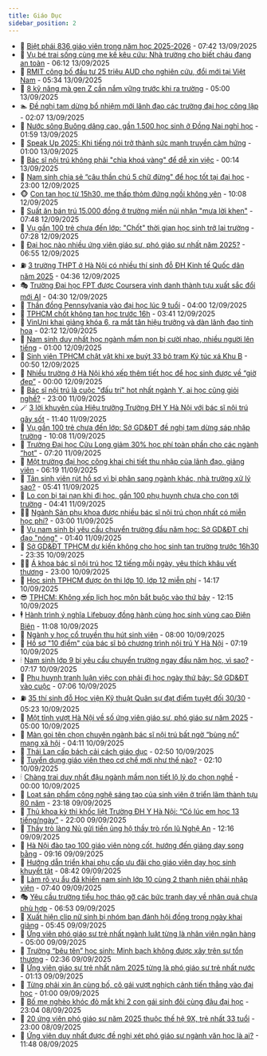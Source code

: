 ```yaml
---
title: Giáo Dục
sidebar_position: 2
---
```


<!-- dantri-giao-duc:START -->
- 🤡 [Biệt phái 836 giáo viên trong năm học 2025-2026](https://dantri.com.vn/giao-duc/biet-phai-836-giao-vien-trong-nam-hoc-2025-2026-20250913132807622.htm) - 07:42 13/09/2025
- 🗽 [Vụ bé trai sống cùng mẹ kế kêu cứu: Nhà trường cho biết cháu đang an toàn](https://dantri.com.vn/giao-duc/vu-be-trai-song-cung-me-ke-keu-cuu-nha-truong-cho-biet-chau-dang-an-toan-20250913130456484.htm) - 06:12 13/09/2025
- 🚦 [RMIT công bố đầu tư 25 triệu AUD cho nghiên cứu, đổi mới tại Việt Nam](https://dantri.com.vn/giao-duc/rmit-cong-bo-dau-tu-25-trieu-aud-cho-nghien-cuu-doi-moi-tai-viet-nam-20250913115455796.htm) - 05:34 13/09/2025
- 🌋 [8 kỹ năng mà gen Z cần nắm vững trước khi ra trường](https://dantri.com.vn/giao-duc/8-ky-nang-ma-gen-z-can-nam-vung-truoc-khi-ra-truong-20250913075218793.htm) - 05:00 13/09/2025
- 🏊 [Đề nghị tạm dừng bổ nhiệm mới lãnh đạo các trường đại học công lập](https://dantri.com.vn/giao-duc/de-nghi-tam-dung-bo-nhiem-moi-lanh-dao-cac-truong-dai-hoc-cong-lap-20250913085006765.htm) - 02:07 13/09/2025
- 🎃 [Nước sông Buông dâng cao, gần 1.500 học sinh ở Đồng Nai nghỉ học](https://dantri.com.vn/thoi-su/nuoc-song-buong-dang-cao-gan-1500-hoc-sinh-o-dong-nai-nghi-hoc-20250913083744790.htm) - 01:59 13/09/2025
- 💄 [Speak Up 2025: Khi tiếng nói trở thành sức mạnh truyền cảm hứng](https://dantri.com.vn/giao-duc/speak-up-2025-khi-tieng-noi-tro-thanh-suc-manh-truyen-cam-hung-20250912215203639.htm) - 01:00 13/09/2025
- 🦅 [Bác sĩ nội trú không phải &quot;chìa khoá vàng&quot; để dễ xin việc](https://dantri.com.vn/giao-duc/bac-si-noi-tru-khong-phai-chia-khoa-vang-de-de-xin-viec-20250912160102203.htm) - 00:14 13/09/2025
- 🚦 [Nam sinh chia sẻ “câu thần chú 5 chữ đừng&quot; để học tốt tại đại học](https://dantri.com.vn/giao-duc/nam-sinh-chia-se-cau-than-chu-5-chu-dung-de-hoc-tot-tai-dai-hoc-20250912230916544.htm) - 23:00 12/09/2025
- 🐵 [Con tan học từ 15h30, mẹ thấp thỏm đứng ngồi không yên](https://dantri.com.vn/giao-duc/con-tan-hoc-tu-15h30-me-thap-thom-dung-ngoi-khong-yen-20250912162707731.htm) - 10:08 12/09/2025
- 🐘 [Suất ăn bán trú 15.000 đồng ở trường miền núi nhận &quot;mưa lời khen&quot;](https://dantri.com.vn/giao-duc/suat-an-ban-tru-15000-dong-o-truong-mien-nui-nhan-mua-loi-khen-20250912142952534.htm) - 07:48 12/09/2025
- 🦏 [Vụ gần 100 trẻ chưa đến lớp: &quot;Chốt&quot; thời gian học sinh trở lại trường](https://dantri.com.vn/giao-duc/vu-gan-100-tre-chua-den-lop-chot-thoi-gian-hoc-sinh-tro-lai-truong-20250912135634929.htm) - 07:28 12/09/2025
- 💼 [Đại học nào nhiều ứng viên giáo sư, phó giáo sư nhất năm 2025?](https://dantri.com.vn/giao-duc/dai-hoc-nao-nhieu-ung-vien-giao-su-pho-giao-su-nhat-nam-2025-20250912123937747.htm) - 06:55 12/09/2025
- ⛽️ [3 trường THPT ở Hà Nội có nhiều thí sinh đỗ ĐH Kinh tế Quốc dân năm 2025](https://dantri.com.vn/giao-duc/3-truong-thpt-o-ha-noi-co-nhieu-thi-sinh-do-dh-kinh-te-quoc-dan-nam-2025-20250912110140220.htm) - 04:36 12/09/2025
- 🎭 [Trường Đại học FPT được Coursera vinh danh thành tựu xuất sắc đổi mới AI](https://dantri.com.vn/giao-duc/truong-dai-hoc-fpt-duoc-coursera-vinh-danh-thanh-tuu-xuat-sac-doi-moi-ai-20250912104810784.htm) - 04:30 12/09/2025
- 🎃 [Thần đồng Pennsylvania vào đại học lúc 9 tuổi](https://dantri.com.vn/giao-duc/than-dong-pennsylvania-vao-dai-hoc-luc-9-tuoi-20250912074330643.htm) - 04:00 12/09/2025
- 🚀 [TPHCM chốt không tan học trước 16h](https://dantri.com.vn/giao-duc/tphcm-chot-khong-tan-hoc-truoc-16h-20250912103635782.htm) - 03:41 12/09/2025
- 👀 [VinUni khai giảng khóa 6, ra mắt tân hiệu trưởng và dàn lãnh đạo tinh hoa](https://dantri.com.vn/giao-duc/vinuni-khai-giang-khoa-6-ra-mat-tan-hieu-truong-va-dan-lanh-dao-tinh-hoa-20250912090905554.htm) - 02:12 12/09/2025
- 🌝 [Nam sinh duy nhất học ngành mầm non bị cười nhạo, nhiều người lên tiếng](https://dantri.com.vn/giao-duc/nam-sinh-duy-nhat-hoc-nganh-mam-non-bi-cuoi-nhao-nhieu-nguoi-len-tieng-20250912055254394.htm) - 01:00 12/09/2025
- 🤗 [Sinh viên TPHCM chật vật khi xe buýt 33 bỏ trạm Ký túc xá Khu B](https://dantri.com.vn/giao-duc/sinh-vien-tphcm-chat-vat-khi-xe-buyt-33-bo-tram-ky-tuc-xa-khu-b-20250912072359580.htm) - 00:50 12/09/2025
- 🦄 [Nhiều trường ở Hà Nội khó xếp thêm tiết học để học sinh được về “giờ đẹp”](https://dantri.com.vn/giao-duc/nhieu-truong-o-ha-noi-kho-xep-them-tiet-hoc-de-hoc-sinh-duoc-ve-gio-dep-20250911221151985.htm) - 00:00 12/09/2025
- 🦍 [Bác sĩ nội trú là cuộc &quot;đấu trí&quot; hot nhất ngành Y, ai học cũng giỏi nghề?](https://dantri.com.vn/giao-duc/bac-si-noi-tru-la-cuoc-dau-tri-hot-nhat-nganh-y-ai-hoc-cung-gioi-nghe-20250911123821449.htm) - 23:00 11/09/2025
- 🪄 [3 lời khuyên của Hiệu trưởng Trường ĐH Y Hà Nội với bác sĩ nội trú gây sốt](https://dantri.com.vn/giao-duc/3-loi-khuyen-cua-hieu-truong-truong-dh-y-ha-noi-voi-bac-si-noi-tru-gay-sot-20250911175300399.htm) - 11:40 11/09/2025
- 🦆 [Vụ gần 100 trẻ chưa đến lớp: Sở GD&amp;ĐT đề nghị tạm dừng sáp nhập trường](https://dantri.com.vn/giao-duc/vu-gan-100-tre-chua-den-lop-so-gddt-de-nghi-tam-dung-sap-nhap-truong-20250911170017375.htm) - 10:08 11/09/2025
- 🚀 [Trường Đại học Cửu Long giảm 30% học phí toàn phần cho các ngành “hot”](https://dantri.com.vn/giao-duc/truong-dai-hoc-cuu-long-giam-30-hoc-phi-toan-phan-cho-cac-nganh-hot-20250911110027135.htm) - 07:20 11/09/2025
- 🦒 [Một trường đại học công khai chi tiết thu nhập của lãnh đạo, giảng viên](https://dantri.com.vn/giao-duc/mot-truong-dai-hoc-cong-khai-chi-tiet-thu-nhap-cua-lanh-dao-giang-vien-20250911123936985.htm) - 06:19 11/09/2025
- 🤡 [Tân sinh viên rút hồ sơ vì bị phân sang ngành khác, nhà trường xử lý sao?](https://dantri.com.vn/giao-duc/tan-sinh-vien-rut-ho-so-vi-bi-phan-sang-nganh-khac-nha-truong-xu-ly-sao-20250909063733405.htm) - 05:41 11/09/2025
- 🤔 [Lo con bị tai nạn khi đi học, gần 100 phụ huynh chưa cho con tới trường](https://dantri.com.vn/giao-duc/lo-con-bi-tai-nan-khi-di-hoc-gan-100-phu-huynh-chua-cho-con-toi-truong-20250911103431056.htm) - 04:41 11/09/2025
- 🧑‍💻 [Ngành Sản phụ khoa được nhiều bác sĩ nội trú chọn nhất có miễn học phí?](https://dantri.com.vn/giao-duc/nganh-san-phu-khoa-duoc-nhieu-bac-si-noi-tru-chon-nhat-co-mien-hoc-phi-20250911085324111.htm) - 03:00 11/09/2025
- 🤡 [Vụ nam sinh bị yêu cầu chuyển trường đầu năm học: Sở GD&amp;ĐT chỉ đạo &quot;nóng&quot;](https://dantri.com.vn/giao-duc/vu-nam-sinh-bi-yeu-cau-chuyen-truong-dau-nam-hoc-so-gddt-chi-dao-nong-20250911082806677.htm) - 01:40 11/09/2025
- 🧠 [Sở GD&amp;ĐT TPHCM dự kiến không cho học sinh tan trường trước 16h30](https://dantri.com.vn/giao-duc/so-gddt-tphcm-du-kien-khong-cho-hoc-sinh-tan-truong-truoc-16h30-20250911063134150.htm) - 23:35 10/09/2025
- 🧑‍💻 [Á khoa bác sĩ nội trú học 12 tiếng mỗi ngày, yêu thích khâu vết thương](https://dantri.com.vn/giao-duc/a-khoa-bac-si-noi-tru-hoc-12-tieng-moi-ngay-yeu-thich-khau-vet-thuong-20250910183748722.htm) - 23:00 10/09/2025
- 🧠 [Học sinh TPHCM được ôn thi lớp 10, lớp 12 miễn phí](https://dantri.com.vn/giao-duc/hoc-sinh-tphcm-duoc-on-thi-lop-10-lop-12-mien-phi-20250910202312330.htm) - 14:17 10/09/2025
- 😎 [TPHCM: Không xếp lịch học môn bắt buộc vào thứ bảy](https://dantri.com.vn/giao-duc/tphcm-khong-xep-lich-hoc-mon-bat-buoc-vao-thu-bay-20250910185343047.htm) - 12:15 10/09/2025
- 🕴 [Hành trình ý nghĩa Lifebuoy đồng hành cùng học sinh vùng cao Điện Biên](https://dantri.com.vn/giao-duc/hanh-trinh-y-nghia-lifebuoy-dong-hanh-cung-hoc-sinh-vung-cao-dien-bien-20250910175416260.htm) - 11:08 10/09/2025
- 🧠 [Ngành y học cổ truyền thu hút sinh viên](https://dantri.com.vn/giao-duc/nganh-y-hoc-co-truyen-thu-hut-sinh-vien-20250910115449300.htm) - 08:00 10/09/2025
- 🚀 [Hồ sơ &quot;10 điểm&quot; của bác sĩ bỏ chương trình nội trú Y Hà Nội](https://dantri.com.vn/giao-duc/ho-so-10-diem-cua-bac-si-bo-chuong-trinh-noi-tru-y-ha-noi-20250910122442653.htm) - 07:19 10/09/2025
- 🕯 [Nam sinh lớp 9 bị yêu cầu chuyển trường ngay đầu năm học, vì sao?](https://dantri.com.vn/giao-duc/nam-sinh-lop-9-bi-yeu-cau-chuyen-truong-ngay-dau-nam-hoc-vi-sao-20250910133544371.htm) - 07:17 10/09/2025
- 🧰 [Phụ huynh tranh luận việc con phải đi học ngày thứ bảy: Sở GD&amp;ĐT vào cuộc](https://dantri.com.vn/giao-duc/phu-huynh-tranh-luan-viec-con-phai-di-hoc-ngay-thu-bay-so-gddt-vao-cuoc-20250910134659819.htm) - 07:06 10/09/2025
- ⛽️ [35 thí sinh đỗ Học viện Kỹ thuật Quân sự đạt điểm tuyệt đối 30/30](https://dantri.com.vn/giao-duc/35-thi-sinh-do-hoc-vien-ky-thuat-quan-su-dat-diem-tuyet-doi-3030-20250910121829425.htm) - 05:23 10/09/2025
- 🤖 [Một tỉnh vượt Hà Nội về số ứng viên giáo sư, phó giáo sư năm 2025](https://dantri.com.vn/giao-duc/mot-tinh-vuot-ha-noi-ve-so-ung-vien-giao-su-pho-giao-su-nam-2025-20250910114546291.htm) - 05:00 10/09/2025
- 🦍 [Màn gọi tên chọn chuyên ngành bác sĩ nội trú bất ngờ “bùng nổ” mạng xã hội](https://dantri.com.vn/giao-duc/man-goi-ten-chon-chuyen-nganh-bac-si-noi-tru-bat-ngo-bung-no-mang-xa-hoi-20250910110332397.htm) - 04:11 10/09/2025
- 🐘 [Thái Lan cấp bách cải cách giáo dục](https://dantri.com.vn/giao-duc/thai-lan-cap-bach-cai-cach-giao-duc-20250910094327264.htm) - 02:50 10/09/2025
- 🌊 [Tuyển dụng giáo viên theo cơ chế mới như thế nào?](https://dantri.com.vn/giao-duc/tuyen-dung-giao-vien-theo-co-che-moi-nhu-the-nao-20250910085232129.htm) - 02:10 10/09/2025
- 🕯 [Chàng trai duy nhất đậu ngành mầm non tiết lộ lý do chọn nghề](https://dantri.com.vn/giao-duc/chang-trai-duy-nhat-dau-nganh-mam-non-tiet-lo-ly-do-chon-nghe-20250909221908578.htm) - 00:00 10/09/2025
- 🐎 [Loạt sản phẩm công nghệ sáng tạo của sinh viên ở triển lãm thành tựu 80 năm](https://dantri.com.vn/giao-duc/loat-san-pham-cong-nghe-sang-tao-cua-sinh-vien-o-trien-lam-thanh-tuu-80-nam-20250908215119013.htm) - 23:18 09/09/2025
- 🐻 [Thủ khoa kỳ thi khốc liệt Trường ĐH Y Hà Nội: “Có lúc em học 13 tiếng/ngày”](https://dantri.com.vn/giao-duc/thu-khoa-ky-thi-khoc-liet-truong-dh-y-ha-noi-co-luc-em-hoc-13-tiengngay-20250909163529433.htm) - 22:00 09/09/2025
- 🐎 [Thầy trò làng Nủ gửi tiền ủng hộ thầy trò rốn lũ Nghệ An](https://dantri.com.vn/giao-duc/thay-tro-lang-nu-gui-tien-ung-ho-thay-tro-ron-lu-nghe-an-20250909190753155.htm) - 12:16 09/09/2025
- 🫣 [Hà Nội đào tạo 100 giáo viên nòng cốt, hướng đến giảng dạy song bằng](https://dantri.com.vn/giao-duc/ha-noi-dao-tao-100-giao-vien-nong-cot-huong-den-giang-day-song-bang-20250909160932661.htm) - 09:16 09/09/2025
- 🤭 [Hướng dẫn triển khai phụ cấp ưu đãi cho giáo viên dạy học sinh khuyết tật](https://dantri.com.vn/giao-duc/huong-dan-trien-khai-phu-cap-uu-dai-cho-giao-vien-day-hoc-sinh-khuyet-tat-20250909144711752.htm) - 08:42 09/09/2025
- 🥳 [Làm rõ vụ ẩu đả khiến nam sinh lớp 10 cùng 2 thanh niên phải nhập viện](https://dantri.com.vn/giao-duc/lam-ro-vu-au-da-khien-nam-sinh-lop-10-cung-2-thanh-nien-phai-nhap-vien-20250909142442431.htm) - 07:40 09/09/2025
- 🎭 [Yêu cầu trường tiểu học tháo gỡ các bức tranh dạy về nhân quả chưa phù hợp](https://dantri.com.vn/giao-duc/yeu-cau-truong-tieu-hoc-thao-go-cac-buc-tranh-day-ve-nhan-qua-chua-phu-hop-20250909134851067.htm) - 06:53 09/09/2025
- 🥸 [Xuất hiện clip nữ sinh bị nhóm bạn đánh hội đồng trong ngày khai giảng](https://dantri.com.vn/giao-duc/xuat-hien-clip-nu-sinh-bi-nhom-ban-danh-hoi-dong-trong-ngay-khai-giang-20250909122653303.htm) - 05:45 09/09/2025
- 🦣 [Ứng viên phó giáo sư trẻ nhất ngành luật từng là nhân viên ngân hàng](https://dantri.com.vn/giao-duc/ung-vien-pho-giao-su-tre-nhat-nganh-luat-tung-la-nhan-vien-ngan-hang-20250909073339830.htm) - 05:00 09/09/2025
- 🤔 [Trường “bêu tên” học sinh: Minh bạch không được xây trên sự tổn thương](https://dantri.com.vn/giao-duc/truong-beu-ten-hoc-sinh-minh-bach-khong-duoc-xay-tren-su-ton-thuong-20250909085724543.htm) - 02:36 09/09/2025
- 🦣 [Ứng viên giáo sư trẻ nhất năm 2025 từng là phó giáo sư trẻ nhất nước](https://dantri.com.vn/giao-duc/ung-vien-giao-su-tre-nhat-nam-2025-tung-la-pho-giao-su-tre-nhat-nuoc-20250908224559049.htm) - 01:13 09/09/2025
- 🐲 [Từng phải xin ăn cùng bố, cô gái vượt nghịch cảnh tiến thẳng vào đại học](https://dantri.com.vn/giao-duc/tung-phai-xin-an-cung-bo-co-gai-vuot-nghich-canh-tien-thang-vao-dai-hoc-20250908202940748.htm) - 01:00 09/09/2025
- 🔭 [Bố mẹ nghèo khóc đỏ mắt khi 2 con gái sinh đôi cùng đậu đại học](https://dantri.com.vn/giao-duc/bo-me-ngheo-khoc-do-mat-khi-2-con-gai-sinh-doi-cung-dau-dai-hoc-20250908222348189.htm) - 23:04 08/09/2025
- 🥷 [20 ứng viên phó giáo sư năm 2025 thuộc thế hệ 9X, trẻ nhất 33 tuổi](https://dantri.com.vn/giao-duc/20-ung-vien-pho-giao-su-nam-2025-thuoc-the-he-9x-tre-nhat-33-tuoi-20250908194553274.htm) - 23:00 08/09/2025
- 🎊 [Ứng viên duy nhất được đề nghị xét phó giáo sư ngành văn học là ai?](https://dantri.com.vn/giao-duc/ung-vien-duy-nhat-duoc-de-nghi-xet-pho-giao-su-nganh-van-hoc-la-ai-20250908184223891.htm) - 11:48 08/09/2025<!-- dantri-giao-duc:END -->
